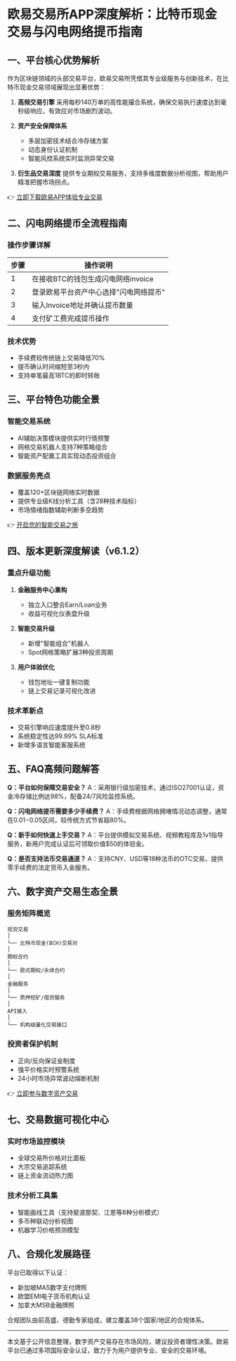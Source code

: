 # 欧易交易所APP深度解析：比特币现金交易与闪电网络提币指南

## 一、平台核心优势解析

作为区块链领域的头部交易平台，欧易交易所凭借其专业级服务与创新技术，在比特币现金交易领域展现出显著优势：

1. **高频交易引擎**
   采用每秒140万单的高性能撮合系统，确保交易执行速度达到毫秒级响应，有效应对市场剧烈波动。

2. **资产安全保障体系**
   - 多层加密技术结合冷存储方案
   - 动态身份认证机制
   - 智能风控系统实时监测异常交易

3. **衍生品交易深度**
   提供专业期权交易服务，支持多维度数据分析视图，帮助用户精准把握市场拐点。

👉 [立即下载欧易APP体验专业交易](https://bit.ly/okx_welcome)

## 二、闪电网络提币全流程指南

### 操作步骤详解

| 步骤 | 操作说明 |
|------|----------|
| 1 | 在接收BTC的钱包生成闪电网络invoice |
| 2 | 登录欧易平台资产中心选择"闪电网络提币" |
| 3 | 输入Invoice地址并确认提币数量 |
| 4 | 支付矿工费完成提币操作 |

### 技术优势
- 手续费较传统链上交易降低70%
- 提币确认时间缩短至3秒内
- 支持单笔最高1BTC的即时转账

## 三、平台特色功能全景

### 智能交易系统
- AI辅助决策模块提供实时行情预警
- 网格交易机器人支持7种策略组合
- 智能资产配置工具实现动态投资组合

### 数据服务亮点
- 覆盖120+区块链网络实时数据
- 提供专业级K线分析工具（含28种技术指标）
- 市场情绪指数辅助判断多空趋势

👉 [开启您的智能交易之旅](https://bit.ly/okx_welcome)

## 四、版本更新深度解读（v6.1.2）

### 重点升级功能
1. **金融服务中心重构**
   - 独立入口整合Earn/Loan业务
   - 收益可视化仪表盘升级

2. **智能交易升级**
   - 新增"智能组合"机器人
   - Spot网格策略扩展3种投资周期

3. **用户体验优化**
   - 钱包地址一键复制功能
   - 链上交易记录可视化改进

### 技术革新点
- 交易引擎响应速度提升至0.8秒
- 系统稳定性达99.99% SLA标准
- 新增多语言智能客服系统

## 五、FAQ高频问题解答

**Q：平台如何保障交易安全？**
A：采用银行级加密技术，通过ISO27001认证，资金冷存储比例达98%，配备24/7风险监控系统。

**Q：闪电网络提币需要多少手续费？**
A：手续费根据网络拥堵情况动态调整，通常在$0.01-$0.05区间，较传统方式节省超80%。

**Q：新手如何快速上手交易？**
A：平台提供模拟交易系统、视频教程库及1v1指导服务，新用户完成认证后可领取价值$50的体验金。

**Q：是否支持法币交易通道？**
A：支持CNY、USD等18种法币的OTC交易，提供零手续费的法定货币入金服务。

## 六、数字资产交易生态全景

### 服务矩阵概览
```
现货交易
│
└── 比特币现金(BCH)交易对
│
期权合约
│
└── 欧式期权/永续合约
│
金融服务
│
└── 质押挖矿/借贷服务
│
API接入
│
└── 机构级量化交易接口
```

### 投资者保护机制
- 正向/反向保证金制度
- 强平价格实时预警系统
- 24小时市场异常波动熔断机制

👉 [立即参与数字资产交易](https://bit.ly/okx_welcome)

## 七、交易数据可视化中心

### 实时市场监控模块
- 全球交易所价格对比面板
- 大宗交易追踪系统
- 链上资金流动热力图

### 技术分析工具集
- 智能画线工具（支持斐波那契、江恩等8种分析模式）
- 多币种联动分析视图
- 机器学习价格预测模型

## 八、合规化发展路径

平台已取得以下认证：
- 新加坡MAS数字支付牌照
- 欧盟EMI电子货币机构认证
- 加拿大MSB金融牌照

合规团队由前高盛、德勤专家组成，建立覆盖38个国家/地区的合规体系。

---

本文基于公开信息整理，数字资产交易存在市场风险，建议投资者理性决策。欧易平台已通过多项国际安全认证，致力于为用户提供专业、安全的交易环境。